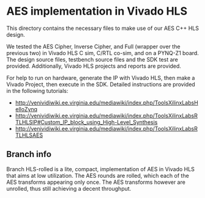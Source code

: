 # AES implementation in Vivado HLS
This directory contains the necessary files to make use of our AES C++ HLS design.

We tested the AES Cipher, Inverse Cipher, and Full (wrapper over the previous two) in Vivado HLS C sim, C/RTL co-sim, and on a PYNQ-Z1 board. The design source files, testbench source files and the SDK test are provided. Additionally, Vivado HLS projects and reports are provided.

For help to run on hardware, generate the IP with Vivado HLS, then make a Vivado Project, then execute in the SDK. Detailed instructions are provided in the following tutorials:
- http://venividiwiki.ee.virginia.edu/mediawiki/index.php/ToolsXilinxLabsHelloZynq
- http://venividiwiki.ee.virginia.edu/mediawiki/index.php/ToolsXilinxLabsRTLHLSIP#Custom_IP_block_using_High-Level_Synthesis
- http://venividiwiki.ee.virginia.edu/mediawiki/index.php/ToolsXilinxLabsRTLHLSAES

## Branch info
Branch HLS-rolled is a lite, compact, implementation of AES in Vivado HLS that aims at low utilization. The AES rounds are rolled, which each of the AES transforms appearing only once. The AES transforms however are unrolled, thus still achieving a decent throughput.
